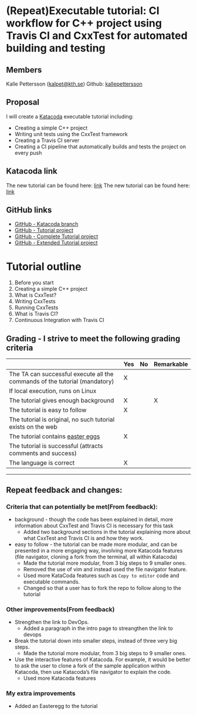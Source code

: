 # (Repeat)Executable tutorial: CI workflow for C++ project using Travis CI and CxxTest for automated building and testing

## Members
Kalle Pettersson (kalpet@kth.se) Github: [kallepettersson](https://github.com/kallepettersson)


## Proposal
I will create a [Katacoda](https://www.katacoda.com/) executable tutorial including:
* Creating a simple C++ project
* Writing unit tests using the CxxTest framework 
* Creating a Travis CI server 
* Creating a CI pipeline that automatically builds and tests the project on every push

## Katacoda link 
The new tutorial can be found here: [link](https://www.katacoda.com/kalpet/scenarios/executable-tutorial-dd2482)
The new tutorial can be found here: [link](https://www.katacoda.com/kalpet/scenarios/repeat-executable-tutorial)

## GitHub links

- [GitHub - Katacoda branch](https://github.com/KallePettersson/katacoda-scenarios)
- [GitHub - Tutorial project](https://github.com/KallePettersson/devops-executable-tutorial/tree/tutorial-start)
- [GitHub - Complete Tutorial project](https://github.com/KallePettersson/devops-executable-tutorial/tree/tutorial-complete)
- [GitHub - Extended Tutorial project](https://github.com/KallePettersson/devops-executable-tutorial/tree/main)


# Tutorial outline
1. Before you start
2. Creating a simple C++ project
3. What is CxxTest?
4. Writing CxxTests
5. Running CxxTests
6. What is Travis CI?
7. Continuous Integration with Travis CI


## Grading - I strive to meet the following grading criteria
|                                             | Yes | No | Remarkable |
|-------------------------------------------- | ----|----|-------------|
|The TA can successful execute all the commands of the tutorial (mandatory) | X |  |  |
|If local execution, runs on Linux |  |  |   |
|The tutorial gives enough background | X |  | X |
|The tutorial is easy to follow  | X |  |  |
|The tutorial is original, no such tutorial exists on the web |  |  |  |
|The tutorial contains [easter eggs](https://github.com/OrkoHunter/python-easter-eggs) | X |  |  |
|The tutorial is successful (attracts comments and success) | |  |  |
|The language is correct | X |  | |

-----

## Repeat feedback and changes:
### Criteria that can potentially be met(From feedback):
* background - though the code has been explained in detail, more information about CxxTest and Travis CI is necessary for this task
    * Added two background sections in the tutorial explaining more about what CxxTest and Travis CI is and how they work.   
* easy to follow - the tutorial can be made more modular, and can be presented in a more engaging way, involving more Katacoda features (file navigator, cloning a fork from the terminal, all within Katacoda)
    * Made the tutorial more modular, from 3 big steps to 9 smaller ones.
    * Removed the use of vim and instead used the file navigator feature.
    * Used more KataCoda features such as `Copy to editor` code and executable commands.   
    * Changed so that a user has to fork the repo to follow along to the tutorial

### Other improvements(From feedback)
* Strengthen the link to DevOps.
    * Added a paragraph in the intro page to streangthen the link to devops
*  Break the tutorial down into smaller steps, instead of three very big steps.
    * Made the tutorial more modular, from 3 big steps to 9 smaller ones.
*  Use the interactive features of Katacoda. For example, it would be better to ask the user to clone a fork of the sample application within Katacoda, then use Katacoda’s file navigator to explain the code.
    * Used more Katacoda features

### My extra improvements 
* Added an Easteregg to the tutorial
